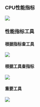### CPU性能指标

![](https://static001.geekbang.org/resource/image/1e/07/1e66612e0022cd6c17847f3ab6989007.png)

### 性能指标工具

#### 根据指标查工具

![](https://static001.geekbang.org/resource/image/59/ec/596397e1d6335d2990f70427ad4b14ec.png)

#### 根据工具查指标

![](https://static001.geekbang.org/resource/image/b0/ca/b0c67a7196f5ca4cc58f14f959a364ca.png)

#### 重要工具

![](https://static001.geekbang.org/resource/image/7a/17/7a445960a4bc0a58a02e1bc75648aa17.png)